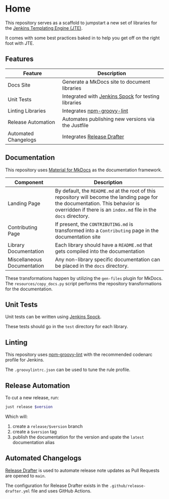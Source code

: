 # Home

This repository serves as a scaffold to jumpstart a new set of libraries for the [Jenkins Templating Engine (JTE)](https://jenkinsci.github.io/templating-engine-plugin).

It comes with some best practices baked in to help you get off on the right foot with JTE.

## Features

| Feature              | Description                                                                                          |
|----------------------|------------------------------------------------------------------------------------------------------|
| Docs Site            | Generate a MkDocs site to document libraries                                                         |
| Unit Tests           | Integrated with [Jenkins Spock](https://github.com/ExpediaGroup/jenkins-spock) for testing libraries |
| Linting Libraries    | Integrates [npm-groovy-lint](https://github.com/nvuillam/npm-groovy-lint)                            |
| Release Automation   | Automates publishing new versions via the Justfile                                                   |
| Automated Changelogs | Integrates [Release Drafter](https://github.com/release-drafter/release-drafter)                     |

## Documentation

This repository uses [Material for MkDocs](https://squidfunk.github.io/mkdocs-material/) as the documentation framework.

| Component                   | Description                                                                                                                                                                                        |
|-----------------------------|----------------------------------------------------------------------------------------------------------------------------------------------------------------------------------------------------|
| Landing Page                | By default, the `README.md` at the root of this repository will become the landing page for the documentation. This behavior is overridden if there is an `index.md` file in the `docs` directory. |
| Contributing Page           | If present, the `CONTRIBUTING.md` is transformed into a `Contributing` page in the documentation site                                                                                              |
| Library Documentation       | Each library should have a `README.md` that gets compiled into the documentation                                                                                                                   |
| Miscellaneous Documentation | Any non-library specific documentation can be placed in the `docs` directory.                                                                                                                      |

These transformations happen by utilizing the `gen-files` plugin for MkDocs.
The `resources/copy_docs.py` script performs the repository transformations for the documentation.

## Unit Tests

Unit tests can be written using [Jenkins Spock](https://github.com/ExpediaGroup/jenkins-spock).

These tests should go in the `test` directory for each library.

## Linting

This repository uses [npm-groovy-lint](https://github.com/nvuillam/npm-groovy-lint) with the recommended codenarc profile for Jenkins.

The `.groovylintrc.json` can be used to tune the rule profile.

## Release Automation

To cut a new release, run:

``` bash
just release $version
```

Which will:

1. create a `release/$version` branch
2. create a `$version` tag
3. publish the documentation for the version and upate the `latest` documentation alias

## Automated Changelogs

[Release Drafter](https://github.com/release-drafter/release-drafter) is used to automate release note updates as Pull Requests are opened to `main`. 

The configuration for Release Drafter exists in the `.github/release-drafter.yml` file and uses GitHub Actions. 
